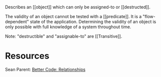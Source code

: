 Describes an [[object]] which can only be assigned-to or [[destructed]].

The validity of an object cannot be tested with a [[predicate]]. It is a "flow-dependent" state of the application. Determining the validity of an object is only possible with full knowledge of a system throughout time. 

Note: "destructible" and "assignable-to" are [[Transitive]].

# Resources
Sean Parent: [Better Code: Relationships](https://www.youtube.com/watch?v=ejF6qqohp3M)